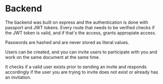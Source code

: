 # Backend

The backend was built on express and the authentication is done with passport and JWT tokens. Every route that needs to be verified checks if the JWT token is valid, and if that's the access, grants appropiate access.

Passwords are hashed and are never stored as literal values.

Users can be created, and you can invite users to participate with you and work on the same document at the same time.

It checks if a valid user exists prior to sending an invite and responds accordingly if the user you are trying to invite does not exist or already has an invitation.



